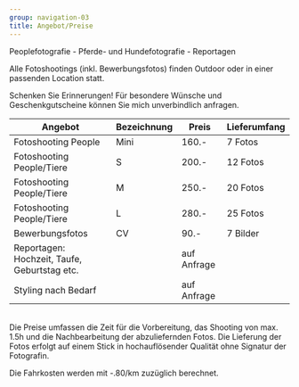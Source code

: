 ```yaml
---
group: navigation-03
title: Angebot/Preise
---
```

Peoplefotografie - Pferde- und Hundefotografie - Reportagen

Alle Fotoshootings (inkl. Bewerbungsfotos) finden Outdoor oder in einer passenden Location statt.

Schenken Sie Erinnerungen!
Für besondere Wünsche und Geschenkgutscheine können Sie mich unverbindlich anfragen.

Angebot | Bezeichnung | Preis | Lieferumfang
---|---|---|---
Fotoshooting People | Mini | 160.- | 7 Fotos
Fotoshooting People/Tiere | S | 200.- | 12 Fotos
Fotoshooting People/Tiere | M | 250.- | 20 Fotos
Fotoshooting People/Tiere | L | 280.- | 25 Fotos
Bewerbungsfotos | CV | 90.- | 7 Bilder
Reportagen: Hochzeit, Taufe, Geburtstag etc. |  | auf Anfrage | 
Styling nach Bedarf |  | auf Anfrage |

<br>
Die Preise umfassen die Zeit für die Vorbereitung, das Shooting von max. 1.5h und die Nachbearbeitung der abzuliefernden Fotos. Die Lieferung der Fotos erfolgt auf einem Stick in hochauflösender Qualität ohne Signatur der Fotografin. 



Die Fahrkosten werden mit -.80/km zuzüglich berechnet. 
 




